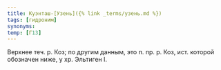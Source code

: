 ```yaml
---
title: Куэнташ-[Узень]({% link _terms/узень.md %})
tags: [гидроним]
synonyms:
temp: [Г13]
---
```


Верхнее теч. р. Коз; по другим данным, это п. пр. р. Коз, ист. которой обозначен
ниже, у хр. Эльтиген I.
